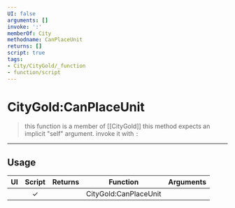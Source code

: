 ```yaml
---
UI: false
arguments: []
invoke: ':'
memberOf: City
methodname: CanPlaceUnit
returns: []
script: true
tags:
- City/CityGold/_function
- function/script
---
```

# CityGold:CanPlaceUnit
> this function is a member of [[CityGold]]
> this method expects an implicit "self" argument. invoke it with `:`
-----
## Usage
|  UI | Script | Returns | Function | Arguments |
|:---:|:------:|-------:|:--------:|:---------|
| |✓||CityGold:CanPlaceUnit||
